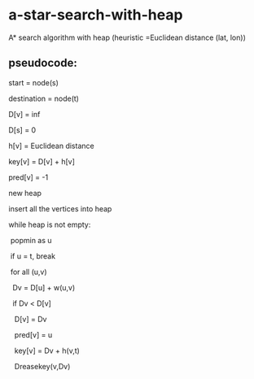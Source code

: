 # a-star-search-with-heap


A* search algorithm with heap (heuristic =Euclidean distance (lat, lon))

## pseudocode:

start = node(s) 
   
destination = node(t)

D[v] = inf
   
D[s] = 0

h[v] = Euclidean distance
   
key[v] = D[v] + h[v]

pred[v] = -1

new heap

insert all the vertices into heap

while heap is not empty:
   
&nbsp;popmin as u
    
&nbsp;if u = t, break
    
&nbsp;for all (u,v)
    
&nbsp;&nbsp;Dv = D[u] + w(u,v)
      
&nbsp;&nbsp;if Dv < D[v]
      
&nbsp;&nbsp;&nbsp;D[v] = Dv
        
&nbsp;&nbsp;&nbsp;pred[v] = u
        
&nbsp;&nbsp;&nbsp;key[v] = Dv + h(v,t)
        
&nbsp;&nbsp;&nbsp;Dreasekey(v,Dv)

